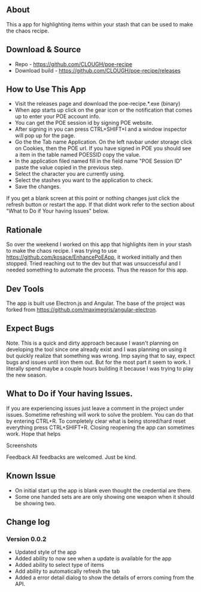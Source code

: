 ## About
This a app for highlighting items within your stash that can be used to make the chaos recipe. 

## Download & Source
* Repo - https://github.com/CLOUGH/poe-recipe
* Download build - https://github.com/CLOUGH/poe-recipe/releases

## How to Use This App
* Visit the releases page and download the poe-recipe.*.exe (binary) 
* When app starts up click on the gear icon or the notification that comes up to enter your POE account info.
* You can get the POE session id by signing POE website. 
* After signing in you can press CTRL+SHIFT+I and a window inspector  will pop up for the page. 
* Go the the Tab name Application. On the left navbar under storage click on Cookies, then the POE url. If you have signed in POE you should see a item in the table named POESSID copy the value.
* In the application filed named fill in the field name "POE Session ID" paste the value copied in the previous step.
* Select the character you are currently using.
* Select the stashes you want to the application to check. 
* Save the changes.

If you get a blank screen at this point or nothing changes just click the refresh button or restart the app. If that didnt work refer to the section about "What to Do if Your having Issues" below.

## Rationale 
So over the weekend I worked on this app that highlights item in your stash to make the chaos recipe. I was trying to use https://github.com/kosace/EnhancePoEApp, it worked initially and then stopped. Tried reaching out to the dev but that was unsuccessful and I needed something to automate the process. Thus the reason for this app.

## Dev Tools 
The app is built use Electron.js and Angular.  The base of the project was forked from https://github.com/maximegris/angular-electron. 

## Expect Bugs
Note. This is a quick and dirty approach because I wasn't planning on developing the tool since one already exist and I was planning on using it but quickly realize that something was wrong. Imp saying that to say, expect bugs and issues until iron them out.  But for the most part it seem to work. I  literally spend maybe a couple hours building it because  I was trying to play the new season.

## What to Do if Your having Issues.
If you are experiencing issues just leave a comment in the project under issues. Sometime refreshing will work to solve the problem. You can do that by entering CTRL+R.  To completely clear what is being stored/hard reset everything press CTRL+SHIFT+R. Closing reopening the app can sometimes work.
Hope that helps

Screenshots


Feedback
All feedbacks are welcomed. Just be kind.

## Known Issue
* On initial start up the app is blank even thought the credential are there.
* Some one handed sets are are only showing one weapon when it should be showing two.

## Change log
### Version 0.0.2
* Updated style of the app
* Added ability to now see when a update is available for the app
* Added ability to select type of items
* Add ability to automatically refresh the tab
* Added a error detail dialog to show the details of errors coming from the API.

